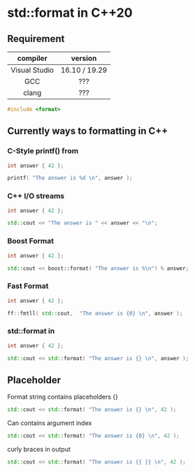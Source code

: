 # std::format in C++20

## Requirement

| compiler | version  |
|:--------:|:-------------:|
| Visual Studio | 16.10 / 19.29 |
| GCC | ??? |
| clang | ??? |

```cpp
#include <format>
 ```
    
## Currently ways to formatting in C++

### C-Style printf() from <cstdio>

```cpp
int answer { 42 };

printf( "The answer is %d \n", answer );
 ```

### C++ I/O streams

```cpp
int answer { 42 };

std::cout << "The answer is " << answer << "\n";
 ```
 
  ### Boost Format
 
 ```cpp
int answer { 42 };

std::cout << boost::format( "The answer is %\n") % answer;
 ```
 
 ### Fast Format
 
 ```cpp
int answer { 42 };

ff::fmtll( std::cout,  "The answer is {0} \n", answer );
 ```
 
### std::format in <format>
 
 ```cpp
int answer { 42 };

std::cout << std::format( "The answer is {} \n", answer );
 ```
 
 ## Placeholder
 
Format string contains placeholders {}
 
```cpp
std::cout << std::format( "The answer is {} \n", 42 );
 ```
 
Can contains argument index
 
 ```cpp
std::cout << std::format( "The answer is {0} \n", 42 );
 ```
 
curly braces in output
 
 ```cpp
std::cout << std::format( "The answer is {{ }} \n", 42 );
 ```
 
 

